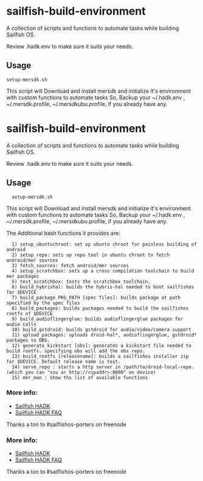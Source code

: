 # sailfish-build-environment

A collection of scripts and functions to automate tasks while building Sailfish OS.

Review .hadk.env to make sure it suits your needs.

## Usage

`
  setup-mersdk.sh 
`

This script will Download and install mersdk and initialize it's environment with custom functions to automate tasks
So, Backup your ~/.hadk.env , ~/.mersdk.profile, ~/.mersdkubu.profile, if you already have any.

# sailfish-build-environment

A collection of scripts and functions to automate tasks while building Sailfish OS.

Review .hadk.env to make sure it suits your needs.

## Usage

```
  setup-mersdk.sh 
```

This script will Download and install mersdk and initialize it's environment with custom functions to automate tasks
So, Backup your ~/.hadk.env , ~/.mersdk.profile, ~/.mersdkubu.profile, if you already have any.

The Additional bash functions it provides are:

```
  1) setup_ubuntuchroot: set up ubuntu chroot for painless building of android
  2) setup_repo: sets up repo tool in ubuntu chroot to fetch android/mer sources
  3) fetch_sources: fetch android/mer sources
  4) setup_scratchbox: sets up a cross compilation toolchain to build mer packages
  5) test_scratchbox: tests the scratchbox toolchain.
  6) build_hybrishal: builds the hybris-hal needed to boot sailfishos for $DEVICE
  7) build_package PKG_PATH [spec files]: builds package at path specified by the spec files
  8) build_packages: builds packages needed to build the sailfishos rootfs of $DEVICE
  9) build_audioflingerglue: builds audioflingerglue packages for audio calls
  10) build_gstdroid: builds gstdroid for audio/video/camera support
  11) upload_packages: uploads droid-hal*, audioflingerglue, gstdroid* packages to OBS.
  12) generate_kickstart [obs]: generates a kickstart file needed to build rootfs. specifying obs will add the obs repo.
  13) build_rootfs [releasename]: builds a sailfishos installer zip for $DEVICE. Default release name is test.
  14) serve_repo : starts a http server in /path/to/droid-local-repo. (which you can "ssu ar http://<ipaddr>:8000" on device)
  15) mer_man : show ths list of available functions
```

### More info:

* [Sailfish HADK](https://sailfishos.org/develop/hadk/)
* [Sailfish HADK FAQ](http://piratepad.net/hadk-faq-v2)

Thanks a ton to #saiflishos-porters on freenode

### More info:

* [Sailfish HADK](https://sailfishos.org/develop/hadk/)
* [Sailfish HADK FAQ](http://piratepad.net/hadk-faq-v2)

Thanks a ton to #saiflishos-porters on freenode

